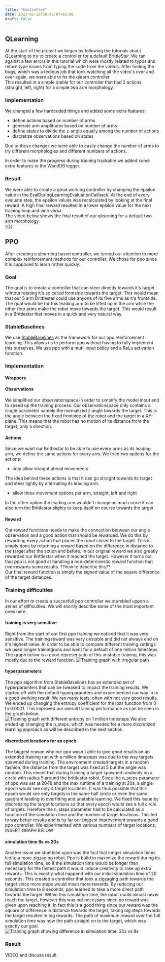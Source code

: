 ```yaml
---
title: "Controller"
date: 2023-05-18T00:49:07+02:00
draft: false
---
```


## QLearning
At the start of the project we began by following the tutorials about QLearning to try to create a controller for a default BrittleStar.
We ran against a few errors in this tutorial which were mostly related to typos and return type issues from typing the code from the videos. After finding the bugs, which was a tedious job that took watching all the video's over and over again, we were able to fix the qlearn controller.  
This resulted in a simple qtable for our controller that had 3 actions (straight, left, right) for a simple two arm morphology.  

### Implementation
We changed a few hardcoded things and added some extra features:
- define actions based on number of arms
- generate arm amplitudes based on number of arms
- define states to divide the z-angle equally among the number of actions
- discretize observations based on states

Due to these changes we were able to easily change the number of arms to try different morphologies and different numbers of actions.  

In order to make the progress during training trackable we added some extra features to the WandDB logger.  

### Result
We were able to create a good working controller by changing the epsilon value in the EvalDuringLearningEvaluationCallback. At the end of every evaluate step, the epsilon values was recalculated by looking at the final reward. A high final reward resulted in a lower epsilon value for the next training loop and vice versa.  
The video below shows the final result of our qlearning for a default two arm morphology.  
{{<youtube j1NyO1EOkjg>}}


## PPO 
After creating a qlearning based controller, we turned our attention to more complex reinforcement methods for our controller.
We chose for ppo since it is supposed to learn rather quickly. 

### Goal
The goal is to create a controller that can steer directly towards it's target wihtout rotating it's so called frontside towards the target.
This would mean that our 5 arm Brittlestar could use anyone of its five arms as it's frontside. The goal would be for this leading arm to be lifted up in the arm while the other four arms make the robot move towards the target. This would result in a Brittlestar that moves in a quick and very natural way.

### StableBaselines
We use [StableBaselines](https://stable-baselines3.readthedocs.io/en/master/modules/ppo.html) as the framework for our ppo reinforcement learning.
This allows us to perform ppo without having to fully implement this ourselves. We use ppo with a mutli input policy and a ReLu activation function. 

### Implementation
#### Wrappers
#### Observations
We simplified our observationspace in order to simplify the model input and to speed up the training process. Our observationspace only contains a single parameter namely the normalized z angle towards the target. This is the angle between the fixed frontside of the robot and the target in a XY-plane. This means that the robot has no motion of its distance from the target, only a direction.

#### Actions
Since we want our Brittlestar to be able to use every arms as its leading arm, we define the same actions for every arm.
We tried two options for the actions:
- only allow straight ahead movements

The idea behind these actions is that it can go straight towards its target and steer lightly by alternating its leading arm. 
- allow three movement options per arm, straight, left and right

In the other option the leading arm wouldn't change as much since it can also turn the Brittlestar slighty to keep itself on course towards the target.

#### Reward
Our reward functions needs to make the connection between our angle observation and a good action that should be rewarded. We do this by rewarding every action that places the robot closer to the target. This is simply done by returning a reward based on the difference in distance to the target after the action and before. In our original reward we also greatly rewarded our Brittlestar when it reached the target. However it turns out that ppo is not good at handling a non-deterministic reward function that overrewards some results. ??how to describe this??  
Our final reward function is simply the signed value of the square difference of the target distances.

### Training difficulties
In our effort to create a succesfull ppo controller we stumbled uppon a series of difficulties. We will shortly describe some of the most important ones here.

#### training is very sensitive
Right from the start of our first ppo training we noticed that it was very sensitive. The training reward was very unstable and did not always end on it's highest value. In order to be able to compare different training settings we used longer trainingruns and went for a default of one million timesteps.
The graph below is a good representatio of this unstable training, this was mostly due to the reward function.
![Training graph with irregular path](/images/chart_sensitive_training.png)

#### hyperparameters
The ppo algorithm from StableBaselines has an extended set of hyperparamters that can be tweaked to impact the training results. 
We started off with the default hyperparamters and experimented our way in to a good working result. We ran many tests, often with not very good results. 
We ended up changing the entropy coefficient for the loss function from 0 to 0.0001. This improved our overall training performance as can be seen in the graph below.
![Training graph with different entropy on 1 million timesteps](/images/chart_controller_entcoef.png)
We also ended up changing the n_steps, which was needed for a more discretized learning approach as will be described in the next section.

#### discretized locations for an epoch
The biggest reason why our ppo wasn't able to give good results on an extended training run with a million timesteps was due to the way targets spawned during training. The environment created targets in a random fashion, the distance from the target was fixed at 5 but the angle was random. This meant that during training a target spawned randomly on a circle with radius 5 around the brittlestar robot.
Since the n_steps parameter of ppo was set at 2048 and the max runtime of a training at 20s, a single epoch would see only 4 target locations. It was thus possible that this epoch would see only targets in the same half circle or even the same quadrant leading to overfitting and unstable learning.
We fixed this issue by discretizing the target locations so that every epoch would see a full circle of targets. Herefore the n_steps parameter had to be calculated as a function of the simulation time and the number of target locations. This led to way better results and is by far our biggest improvement towards a good ppo controller. We experimented with various numbers of target locations, INSERT GRAPH BELOW

#### simulation time 8s vs 20s
Another issue we stumbled upon was the fact that longer simulation times led to a more zigzaging robot. Ppo is build to maximize the reward during its full simulation time, so if the simulation time would be longer than necessary for the fastest path it would induce creativity to rake up extra rewards.
This is exactly what happend with our initial simulation time of 20 seconds. This created a controller that took a zigzaging path towards the target since more steps would mean more rewards. 
By reducing our simulation time to 8 seconds, ppo learned to take a more direct path towards the target. Within this simulation time, the robot could almost never reach the target, however this was not necessary since no reward was given upon reaching it. In fact this is a good thing since our reward was the square of difference in distance towards the target, taking big steps towards the target resulted in big rewards. The path of maximum reward over the full simulation time was now the path straight on to the target, which was exactly our goal.
![Training graph showing difference in simulation time, 20s vs 8s](/images/chart_controller_simtime.png)

### Result
VIDEO and discuss result

